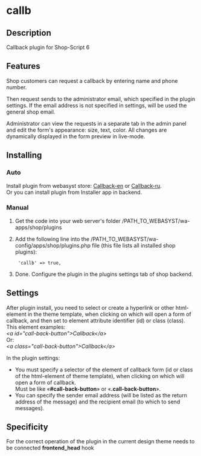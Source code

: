 # callb

## Description
Callback plugin for Shop-Script 6

## Features
Shop customers can request a callback by entering name and phone number.

Then request sends to the administrator email, which specified in the plugin settings. If the email address is not specified in settings, will be used the general shop email.

Administrator can view the requests in a separate tab in the admin panel and edit the form's appearance: size, text, color. All changes are dynamically displayed in the form preview in live-mode.

## Installing
### Auto
Install plugin from webasyst store: [Callback-en](https://www.webasyst.com/store/plugin/shop/callb/) or [Callback-ru](https://www.webasyst.ru/store/plugin/shop/callb/).  
Or you can install plugin from Installer app in backend.

### Manual
1. Get the code into your web server's folder /PATH_TO_WEBASYST/wa-apps/shop/plugins

2. Add the following line into the /PATH_TO_WEBASYST/wa-config/apps/shop/plugins.php file (this file lists all installed shop plugins):

		'callb' => true,

3. Done. Configure the plugin in the plugins settings tab of shop backend.

## Settings
After plugin install, you need to select or create a hyperlink or other html-element in the theme template, when clicking on which will open a form of callback, and then set to element attribute identifier (id) or class (class). This element examples:  
*&lt;a id="call-back-button"&gt;Callback&lt;/a&gt;*  
Or:  
*&lt;a class="call-back-button"&gt;Callback&lt;/a&gt;*

In the plugin settings:
- You must specify a selector of the element of callback form (id or class of the html-element of theme template), when clicking on which will open a form of callback.  
Must be like «**#call-back-button**» or «**.call-back-button**».
- You can specify the sender email address (will be listed as the return address of the message) and the recipient email (to which to send messages).

## Specificity
For the correct operation of the plugin in the current design theme needs to be connected **frontend_head** hook